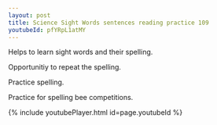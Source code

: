 ```yaml
---
layout: post
title: Science Sight Words sentences reading practice 109
youtubeId: pfYRpL1atMY
---
```

 
 
Helps to learn sight words and their spelling.

Opportunitiy to repeat the spelling. 

Practice spelling. 
 
Practice for spelling bee competitions. 
 
{% include youtubePlayer.html id=page.youtubeId %}
 
 
